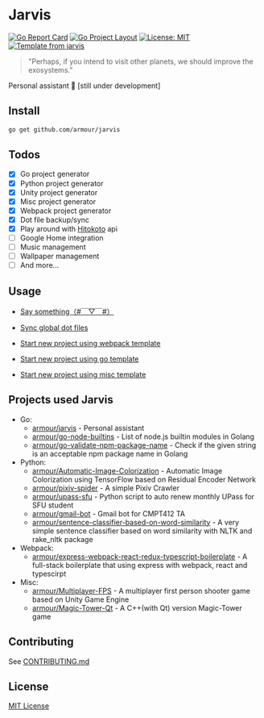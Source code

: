 # Jarvis

[![Go Report Card](https://goreportcard.com/badge/github.com/Armour/jarvis)](https://goreportcard.com/report/github.com/Armour/jarvis)
[![Go Project Layout](https://img.shields.io/badge/go-layout-blue.svg)](https://github.com/golang-standards/project-layout)
[![License: MIT](https://img.shields.io/badge/License-MIT-blue.svg)](https://opensource.org/licenses/MIT)
[![Template from jarvis](https://img.shields.io/badge/Hi-Jarvis-ff69b4.svg)](https://github.com/Armour/Jarvis)

> "Perhaps, if you intend to visit other planets, we should improve the exosystems."

Personal assistant 🤖 [still under development]

## Install

```bash
go get github.com/armour/jarvis
```

## Todos

* [x] Go project generator
* [x] Python project generator
* [x] Unity project generator
* [x] Misc project generator
* [x] Webpack project generator
* [x] Dot file backup/sync
* [x] Play around with [Hitokoto](https://hitokoto.cn/) api
* [ ] Google Home integration
* [ ] Music management
* [ ] Wallpaper management
* [ ] And more...

## Usage

* [Say something（#￣▽￣#）](https://asciinema.org/a/184121)

* [Sync global dot files](https://asciinema.org/a/185548)

* [Start new project using webpack template](https://asciinema.org/a/185553)

* [Start new project using go template](https://asciinema.org/a/185551)

* [Start new project using misc template](https://asciinema.org/a/185559)

## Projects used Jarvis

* Go:
  * [armour/jarvis](https://github.com/Armour/jarvis) - Personal assistant
  * [armour/go-node-builtins](https://github.com/Armour/go-node-builtins) - List of node.js builtin modules in Golang
  * [armour/go-validate-npm-package-name](https://github.com/Armour/go-validate-npm-package-name) - Check if the given string is an acceptable npm package name in Golang
* Python:
  * [armour/Automatic-Image-Colorization](https://github.com/Armour/Automatic-Image-Colorization) - Automatic Image Colorization using TensorFlow based on Residual Encoder Network
  * [armour/pixiv-spider](https://github.com/Armour/pixiv-spider) - A simple Pixiv Crawler
  * [armour/upass-sfu](https://github.com/Armour/upass-sfu) - Python script to auto renew monthly UPass for SFU student
  * [armour/gmail-bot](https://github.com/Armour/gmail-bot) - Gmail bot for CMPT412 TA
  * [armour/sentence-classifier-based-on-word-similarity](https://github.com/Armour/sentence-classifier-based-on-word-similarity) - A very simple sentence classifier based on word similarity with NLTK and rake_nltk package
* Webpack:
  * [armour/express-webpack-react-redux-typescript-boilerplate](https://github.com/Armour/express-webpack-react-redux-typescript-boilerplate) - A full-stack boilerplate that using express with webpack, react and typescirpt
* Misc:
  * [armour/Multiplayer-FPS](https://github.com/Armour/Multiplayer-FPS) - A multiplayer first person shooter game based on Unity Game Engine
  * [armour/Magic-Tower-Qt](https://github.com/Armour/Magic-Tower-Qt) - A C++(with Qt) version Magic-Tower game

## Contributing

See [CONTRIBUTING.md](https://github.com/Armour/jarvis/blob/master/.github/CONTRIBUTING.md)

## License

[MIT License](https://github.com/Armour/jarvis/blob/master/LICENSE)
